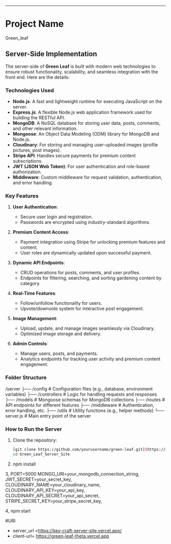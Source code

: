 ---

# Project Name

Green_leaf

## Server-Side Implementation

The server-side of **Green Leaf** is built with modern web technologies to ensure robust functionality, scalability, and seamless integration with the front end. Here are the details:

### Technologies Used
- **Node.js**: A fast and lightweight runtime for executing JavaScript on the server.
- **Express.js**: A flexible Node.js web application framework used for building the RESTful API.
- **MongoDB**: A NoSQL database for storing user data, posts, comments, and other relevant information.
- **Mongoose**: An Object Data Modeling (ODM) library for MongoDB and Node.js.
- **Cloudinary**: For storing and managing user-uploaded images (profile pictures, post images).
- **Stripe API**: Handles secure payments for premium content subscriptions.
- **JWT (JSON Web Token)**: For user authentication and role-based authorization.
- **Middleware**: Custom middleware for request validation, authentication, and error handling.

### Key Features
1. **User Authentication**: 
   - Secure user login and registration.
   - Passwords are encrypted using industry-standard algorithms.

2. **Premium Content Access**:
   - Payment integration using Stripe for unlocking premium features and content.
   - User roles are dynamically updated upon successful payment.

3. **Dynamic API Endpoints**:
   - CRUD operations for posts, comments, and user profiles.
   - Endpoints for filtering, searching, and sorting gardening content by category.

4. **Real-Time Features**:
   - Follow/unfollow functionality for users.
   - Upvote/downvote system for interactive post engagement.

5. **Image Management**:
   - Upload, update, and manage images seamlessly via Cloudinary.
   - Optimized image storage and delivery.

6. **Admin Controls**:
   - Manage users, posts, and payments.
   - Analytics endpoints for tracking user activity and premium content engagement.

### Folder Structure
/server ├── /config # Configuration files (e.g., database, environment variables) ├── /controllers # Logic for handling requests and responses ├── /models # Mongoose schemas for MongoDB collections ├── /routes # API endpoints for different features ├── /middleware # Authentication, error handling, etc. ├── /utils # Utility functions (e.g., helper methods) └── server.js # Main entry point of the server


### How to Run the Server
1. Clone the repository:
   ```bash
   [git clone https://github.com/yourusername/green-leaf.git](https://github.com/Akahad1/Green_Leaf_Server_Site.git)
   cd Green_Leaf_Server_Site
   
2. npm install
 
3, PORT=5000
MONGO_URI=your_mongodb_connection_string,
JWT_SECRET=your_secret_key,
CLOUDINARY_NAME=your_cloudinary_name,
CLOUDINARY_API_KEY=your_api_key,
CLOUDINARY_API_SECRET=your_api_secret,
STRIPE_SECRET_KEY=your_stripe_secret_key,

4, npm start

#URl

- server_url =https://key-craft-server-site.vercel.app/
- client-url= https://green-leaf-theta.vercel.app

